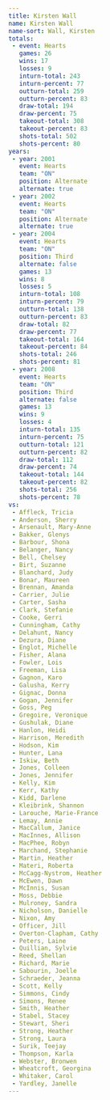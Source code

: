 ```yaml
---
title: Kirsten Wall
name: Kirsten Wall
name-sort: Wall, Kirsten
totals:
 - event: Hearts
   games: 26
   wins: 17
   losses: 9
   inturn-total: 243
   inturn-percent: 77
   outturn-total: 259
   outturn-percent: 83
   draw-total: 194
   draw-percent: 75
   takeout-total: 308
   takeout-percent: 83
   shots-total: 502
   shots-percent: 80
years:
 - year: 2001
   event: Hearts
   team: "ON"
   position: Alternate
   alternate: true
 - year: 2002
   event: Hearts
   team: "ON"
   position: Alternate
   alternate: true
 - year: 2004
   event: Hearts
   team: "ON"
   position: Third
   alternate: false
   games: 13
   wins: 8
   losses: 5
   inturn-total: 108
   inturn-percent: 79
   outturn-total: 138
   outturn-percent: 83
   draw-total: 82
   draw-percent: 77
   takeout-total: 164
   takeout-percent: 84
   shots-total: 246
   shots-percent: 81
 - year: 2008
   event: Hearts
   team: "ON"
   position: Third
   alternate: false
   games: 13
   wins: 9
   losses: 4
   inturn-total: 135
   inturn-percent: 75
   outturn-total: 121
   outturn-percent: 82
   draw-total: 112
   draw-percent: 74
   takeout-total: 144
   takeout-percent: 82
   shots-total: 256
   shots-percent: 78
vs:
 - Affleck, Tricia
 - Anderson, Sherry
 - Arsenault, Mary-Anne
 - Bakker, Glenys
 - Barbour, Shona
 - Belanger, Nancy
 - Bell, Chelsey
 - Birt, Suzanne
 - Blanchard, Judy
 - Bonar, Maureen
 - Brennan, Amanda
 - Carrier, Julie
 - Carter, Sasha
 - Clark, Stefanie
 - Cooke, Gerri
 - Cunningham, Cathy
 - Delahunt, Nancy
 - Dezura, Diane
 - Englot, Michelle
 - Fisher, Alana
 - Fowler, Lois
 - Freeman, Lisa
 - Gagnon, Karo
 - Galusha, Kerry
 - Gignac, Donna
 - Gogan, Jennifer
 - Goss, Peg
 - Gregoire, Veronique
 - Gushulak, Diane
 - Hanlon, Heidi
 - Harrison, Meredith
 - Hodson, Kim
 - Hunter, Lana
 - Iskiw, Beth
 - Jones, Colleen
 - Jones, Jennifer
 - Kelly, Kim
 - Kerr, Kathy
 - Kidd, Darlene
 - Kleibrink, Shannon
 - Larouche, Marie-France
 - Lemay, Annie
 - MacCallum, Janice
 - MacInnes, Allison
 - MacPhee, Robyn
 - Marchand, Stephanie
 - Martin, Heather
 - Materi, Roberta
 - McCagg-Nystrom, Heather
 - McEwen, Dawn
 - McInnis, Susan
 - Moss, Debbie
 - Mulroney, Sandra
 - Nicholson, Danielle
 - Nixon, Amy
 - Officer, Jill
 - Overton-Clapham, Cathy
 - Peters, Laine
 - Quillian, Sylvie
 - Reed, Shellan
 - Richard, Marie
 - Sabourin, Joelle
 - Schraeder, Jeanna
 - Scott, Kelly
 - Simmons, Cindy
 - Simons, Renee
 - Smith, Heather
 - Stabel, Stacey
 - Stewart, Sheri
 - Strong, Heather
 - Strong, Laura
 - Surik, Teejay
 - Thompson, Karla
 - Webster, Bronwen
 - Wheatcroft, Georgina
 - Whitaker, Carol
 - Yardley, Janelle
---
```

